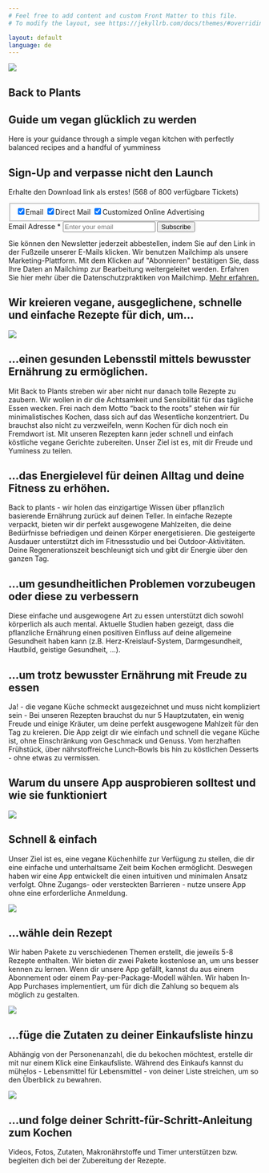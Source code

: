 ```yaml
---
# Feel free to add content and custom Front Matter to this file.
# To modify the layout, see https://jekyllrb.com/docs/themes/#overriding-theme-defaults

layout: default
language: de
---
```


<section class="header--wrapper">
  <img class="header--image" src="/assets/images/app-header.png" />
  <div class="header--main">
    <h1 class="header--title">Back to Plants</h1>
    <h2 class="header--sub-title">Guide um vegan glücklich zu werden</h2>
    <p class="header--paragraph">
      Here is your guidance through a simple vegan kitchen with perfectly balanced recipes and a handful of yumminess
    </p>

  <form
    action="https://back-to-plants.us19.list-manage.com/subscribe/post?u=1048c4e168940952bbda912da&amp;id=8a430c324d"
    method="post"
    id="mc-embedded-subscribe-form"
    name="mc-embedded-subscribe-form"
    class="validate newsletter--wrapper"
    target="_blank"
    novalidate
  >
    <h2 class="newsletter--heading">Sign-Up and verpasse nicht den Launch</h2>
    <p class="newsletter--subheading">Erhalte den Download link als erstes! (568 of 800 verfügbare Tickets)</p>
    <fieldset class="newsletter--channels" name="interestgroup_field">
      <label class="checkbox subfield" for="gdpr_92201">
        <input type="checkbox" id="gdpr_92201" name="gdpr[92201]" value="Y" checked class="av-checkbox "><span>Email</span>
      </label>
      <label class="checkbox subfield" for="gdpr_92205">
        <input type="checkbox" id="gdpr_92205" name="gdpr[92205]" value="Y" checked class="av-checkbox "><span>Direct Mail</span>
      </label>
      <label class="checkbox subfield" for="gdpr_92209">
        <input type="checkbox" id="gdpr_92209" name="gdpr[92209]" value="Y" checked class="av-checkbox "><span>Customized Online Advertising</span>
      </label>
    </fieldset>
    <div class="newsletter--form">
      <label for="mce-EMAIL" class="newsletter--form-label">Email Adresse  <span class="asterisk">*</span></label>
      <input type="email" value="" name="EMAIL" class="required email" id="mce-EMAIL" placeholder="Enter your email" class="newsletter--form-input" />
      <input type="submit" value="Subscribe" name="subscribe" id="mc-embedded-subscribe" class="button newsletter--submit" />
    </div>
    <p class="newsletter--notice">Sie können den Newsletter jederzeit abbestellen, indem Sie auf den Link in der Fußzeile unserer E-Mails klicken. Wir benutzen Mailchimp als unsere Marketing-Plattform. Mit dem Klicken auf "Abonnieren" bestätigen Sie, dass Ihre Daten an Mailchimp zur Bearbeitung weitergeleitet werden. Erfahren Sie hier mehr über die Datenschutzpraktiken von Mailchimp. <a href="https://mailchimp.com/legal/" target="_blank">Mehr erfahren.</a></p>
    </form>
  </div>
</section>


<section>
  <h2 class="app-section--heading">Wir kreieren vegane, ausgeglichene, schnelle und einfache Rezepte für dich, um…</h2>
  <div class="app-section--wrapper">
    <img class="app-section--image" src="https://place-hold.it/300x500" />
    <div class="app-section--item">
      <h2 class="app-section--title">…einen gesunden Lebensstil mittels bewusster Ernährung zu ermöglichen.</h2>
      <p class="app-section--paragraph">
        Mit Back to Plants streben wir aber nicht nur danach tolle Rezepte zu zaubern. Wir wollen in dir die Achtsamkeit und Sensibilität für das tägliche Essen wecken. Frei nach dem Motto “back to the roots” stehen wir für minimalistisches Kochen, dass sich auf das Wesentliche konzentriert. Du brauchst also nicht zu verzweifeln, wenn Kochen für dich noch ein Fremdwort ist. Mit unseren Rezepten kann jeder schnell und einfach köstliche vegane Gerichte zubereiten. Unser Ziel ist es, mit dir Freude und Yuminess zu teilen.
      </p>
    </div>
    <div class="app-section--item">
      <h2 class="app-section--title">…das Energielevel für deinen Alltag und deine Fitness zu erhöhen.</h2>
      <p class="app-section--paragraph">
        Back to plants - wir holen das einzigartige Wissen über pflanzlich basierende Ernährung zurück auf deinen Teller. In einfache Rezepte verpackt, bieten wir dir perfekt ausgewogene Mahlzeiten, die deine Bedürfnisse befriedigen und deinen Körper energetisieren. Die gesteigerte Ausdauer unterstützt dich im Fitnessstudio und bei Outdoor-Aktivitäten. Deine Regenerationszeit beschleunigt sich und gibt dir Energie über den ganzen Tag.
      </p>
    </div>
    <div class="app-section--item">
      <h2 class="app-section--title">…um gesundheitlichen Problemen vorzubeugen oder diese zu verbessern</h2>
      <p class="app-section--paragraph">
        Diese einfache und ausgewogene Art zu essen unterstützt dich sowohl körperlich als auch mental. Aktuelle Studien haben gezeigt, dass die pflanzliche Ernährung einen positiven Einfluss auf deine allgemeine Gesundheit haben kann (z.B. Herz-Kreislauf-System, Darmgesundheit, Hautbild, geistige Gesundheit, ...).
      </p>
    </div>
    <div class="app-section--item">
      <h2 class="app-section--title">…um trotz bewusster Ernährung mit Freude zu essen</h2>
      <p class="app-section--paragraph">
        Ja! - die vegane Küche schmeckt ausgezeichnet und muss nicht kompliziert sein - Bei unseren Rezepten brauchst du nur 5 Hauptzutaten, ein wenig Freude und einige Kräuter, um deine perfekt ausgewogene Mahlzeit für den Tag zu kreieren. Die App zeigt dir wie einfach und schnell die vegane Küche ist, ohne Einschränkung von Geschmack und Genuss. Vom herzhaften Frühstück, über nährstoffreiche Lunch-Bowls bis hin zu köstlichen Desserts - ohne etwas zu vermissen.
      </p>
    </div>
  </div>
</section>


<h2 class="app-section--heading">Warum du unsere App ausprobieren solltest und wie sie funktioniert</h2>
<section class="two-column-section--wrapper image-left">
  <img class="two-column-section--image" src="https://place-hold.it/300x500" />
  <div class="two-column-section--content">
    <h2 class="two-column-section--title">Schnell & einfach</h2>
    <p class="two-column-section--paragraph">
      Unser Ziel ist es, eine vegane Küchenhilfe zur Verfügung zu stellen, die dir eine einfache und unterhaltsame Zeit beim Kochen ermöglicht. Deswegen haben wir eine App entwickelt die einen intuitiven und minimalen Ansatz verfolgt. Ohne Zugangs- oder versteckten Barrieren - nutze unsere App ohne eine erforderliche Anmeldung.
    </p>
  </div>
</section>

<section class="two-column-section--wrapper image-right">
  <img class="two-column-section--image" src="/assets/images/packages.png" />
  <div class="two-column-section--content">
    <h2 class="two-column-section--title">…wähle dein Rezept</h2>
    <p class="two-column-section--paragraph">
      Wir haben Pakete zu verschiedenen Themen erstellt, die jeweils 5-8 Rezepte enthalten. Wir bieten dir zwei Pakete kostenlose an, um uns besser kennen zu lernen. Wenn dir unsere App gefällt, kannst du aus einem Abonnement oder einem Pay-per-Package-Modell wählen. Wir haben In-App Purchases implementiert, um für dich die Zahlung so bequem als möglich zu gestalten.
    </p>
  </div>
</section>

<section class="two-column-section--wrapper image-left">
  <img class="two-column-section--image" src="/assets/images/shopping.png" />
  <div class="two-column-section--content">
    <h2 class="two-column-section--title">…füge die Zutaten zu deiner Einkaufsliste hinzu</h2>
    <p class="two-column-section--paragraph">
      Abhängig von der Personenanzahl, die du bekochen möchtest, erstelle dir mit nur einem Klick eine Einkaufsliste. Während des Einkaufs kannst du mühelos - Lebensmittel für Lebensmittel - von deiner Liste streichen, um so den Überblick zu bewahren.
    </p>
  </div>
</section>

<section class="two-column-section--wrapper image-right">
  <img class="two-column-section--image" src="/assets/images/recipe.png" />
  <div class="two-column-section--content">
    <h2 class="two-column-section--title">…und folge deiner Schritt-für-Schritt-Anleitung zum Kochen</h2>
    <p class="two-column-section--paragraph">
      Videos, Fotos, Zutaten, Makronährstoffe und Timer unterstützen bzw. begleiten dich bei der Zubereitung der Rezepte.
    </p>
  </div>
</section>

<!-- {% include post_excerpts.html %} -->

